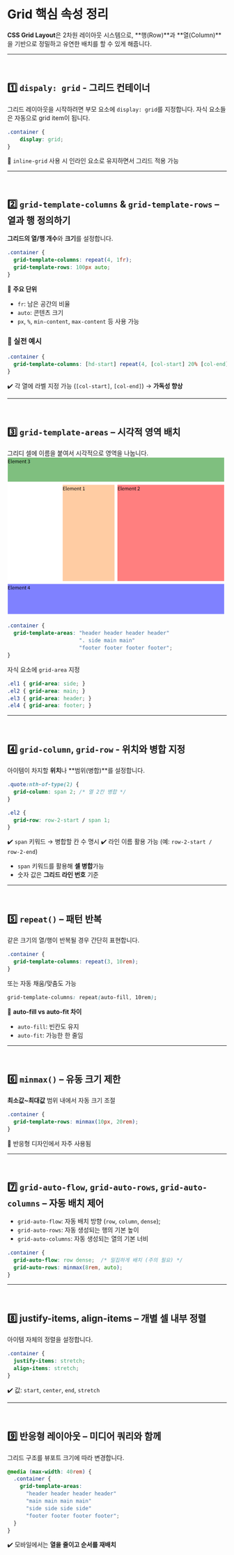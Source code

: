 # Grid 핵심 속성 정리
**CSS Grid Layout**은 2차원 레이아웃 시스템으로, **행(Row)**과 **열(Column)**을 기반으로 정밀하고 유연한 배치를 할 수 있게 해줍니다.

---
<br>

## 1️⃣ `dispaly: grid` - 그리드 컨테이너
그리드 레이아웃을 시작하려면 부모 요소에 `display: grid`를 지정합니다.
자식 요소들은 자동으로 grid item이 됩니다.
```css
.container {
	display: grid;
}
```
📌 `inline-grid` 사용 시 인라인 요소로 유지하면서 그리드 적용 가능

---
<br>

## 2️⃣ `grid-template-columns` & `grid-template-rows` – 열과 행 정의하기
**그리드의 열/행 개수**와 **크기**를 설정합니다.

```css
.container {
  grid-template-columns: repeat(4, 1fr); 
  grid-template-rows: 100px auto;
}
```
📌 **주요 단위**
- `fr`: 남은 공간의 비율
- `auto`: 콘텐츠 크기
- `px`, `%`, `min-content`, `max-content` 등 사용 가능

### 🧐 실전 예시
```css
.container {
  grid-template-columns: [hd-start] repeat(4, [col-start] 20% [col-end]) [hd-end]
}
```
✔️ 각 열에 라벨 지정 가능 (`[col-start]`, `[col-end]`) → **가독성 향상**

---
<br>

## 3️⃣ `grid-template-areas` – 시각적 영역 배치
그리디 셀에 이름을 붙여서 시각적으로 영역을 나눕니다.
<br>
![Grid Template Areas 예시](../images/grid-template-areas.png)

```css
.container {
  grid-template-areas: "header header header header"
                       ". side main main"
                       "footer footer footer footer";
}
```

자식 요소에 `grid-area` 지정
```css
.el1 { grid-area: side; }
.el2 { grid-area: main; }
.el3 { grid-area: header; }
.el4 { grid-area: footer; }
```
---
<br>

## 4️⃣ `grid-column`, `grid-row` - 위치와 병합 지정
아이템이 차지할 **위치**나 **범위(병합)**를 설정합니다.

```css
.quote:nth-of-type(2) {
  grid-column: span 2; /* 열 2칸 병합 */
}
```
```css
.el2 {
  grid-row: row-2-start / span 1;
}
```
✔️ `span` 키워드  → 병합할 칸 수 명시
✔️ 라인 이름 활용 가능 (예: `row-2-start / row-2-end`)

- `span` 키워드를 활용해 **셀 병합**가능
- 숫자 값은 **그리드 라인 번호** 기준

---
<br>

## 5️⃣ `repeat()` – 패턴 반복
같은 크기의 열/행이 반복될 경우 간단히 표현합니다.

```css
.container {
  grid-template-columns: repeat(3, 10rem);
}
```
또는 자동 채움/맞춤도 가능
```css
grid-template-columns: repeat(auto-fill, 10rem);
```
📌 **auto-fill vs auto-fit 차이**
- `auto-fill`: 빈칸도 유지
- `auto-fit`: 가능한 한 줄임

---
<br>

## 6️⃣ `minmax()` – 유동 크기 제한
**최소값~최대값** 범위 내에서 자동 크기 조절
```css
.container {
  grid-template-rows: minmax(10px, 20rem);
}
```
📌 반응형 디자인에서 자주 사용됨

---
<br>

## 7️⃣ `grid-auto-flow`, `grid-auto-rows`, `grid-auto-columns` – 자동 배치 제어
- `grid-auto-flow`: 자동 배치 방향 (`row`, `column`, `dense`);
- `grid-auto-rows`: 자동 생성되는 행의 기본 높이
- `grid-auto-columns`: 자동 생성되는 열의 기본 너비

```css
.container {
  grid-auto-flow: row dense;  /* 밀집하게 배치 (주의 필요) */
  grid-auto-rows: minmax(8rem, auto);
}
```

---
<br>

## 8️⃣ justify-items, align-items – 개별 셀 내부 정렬
아이템 자체의 정렬을 설정합니다.
```css
.container {
  justify-items: stretch;
  align-items: stretch;
}
```
✔️ 값: `start`, `center`, `end`, `stretch`


---
<br>

## 9️⃣ 반응형 레이아웃 – 미디어 쿼리와 함께
그리드 구조를 뷰포트 크기에 따라 변경합니다.
```css
@media (max-width: 40rem) {
  .container {
    grid-template-areas:
      "header header header header"
      "main main main main"
      "side side side side"
      "footer footer footer footer";
  }
}
```
✔️ 모바일에서는 **열을 줄이고 순서를 재배치**

